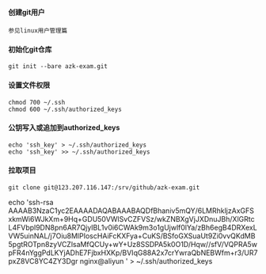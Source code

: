 #### 创建git用户
```
参见linux用户管理篇
```

#### 初始化git仓库
```
git init --bare azk-exam.git
```

#### 设置文件权限
```
chmod 700 ~/.ssh
chmod 600 ~/.ssh/authorized_keys
```

 #### 公钥写入或追加到authorized_keys
```
echo 'ssh_key' > ~/.ssh/authorized_keys
echo 'ssh_key' >> ~/.ssh/authorized_keys
```
#### 拉取项目
```
git clone git@123.207.116.147:/srv/github/azk-exam.git
```


echo 'ssh-rsa AAAAB3NzaC1yc2EAAAADAQABAAABAQDfBhaniv5mQY/6LMRhkljzAxGFSxkmWi6WJkXm+9Hq+GDU50VWlSvCZFVSz/wkZNBXgVjJXDnuJBh/XlGRtcL4FVbpl9DN8pn6AR7QjyIBL1v0i6CWAk9m3o1gUjwlf0lYa/zBh6egB4DRXexLVW5uinNAL/j7Oiu8MlPIoscHAiFcKXFya+CuKS/BSfoGXSuaUt9Zi0vvQKdMB5pgtROTpn8zyVCZlsaMfQCUy+wY+Uz8SSDPA5k0O1D/Hqw//sfV/VQPRA5wpFR4nYggPdLKYjADhE7FjbxHXKp/BVIqG88A2x7crYwraQbNEBWfm+r3/UR7pxZ8VC8YC4ZY3Dgr nginx@aliyun
' > ~/.ssh/authorized_keys